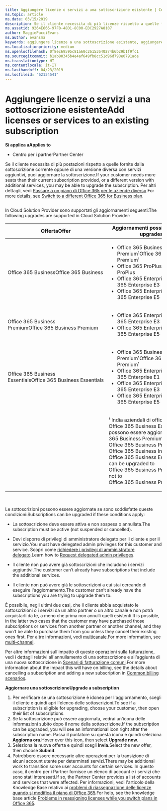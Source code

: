 ```yaml
---
title: Aggiungere licenze o servizi a una sottoscrizione esistente | Centro
ms.topic: article
ms.date: 03/15/2019
description: Se il cliente necessita di più licenze rispetto a quelle fornite dalla sottoscrizione corrente oppure di una versione diversa con servizi aggiuntivi, puoi aggiornare la sottoscrizione.
ms.assetid: 9264E666-97F8-48D1-8C00-EDC2927A8107
author: MaggiePucciEvans
ms.author: evansma
keywords: aggiungere licenze a una sottoscrizione esistente, aggiungere postazioni a una sottoscrizione esistente, modificare una sottoscrizione, cambiare una sottoscrizione, acquistare ulteriori licenze per un cliente
ms.localizationpriority: medium
ms.openlocfilehash: 0f8ec69595c81a60c26153640274b6b29b1f9fc1
ms.sourcegitcommit: b1ab80345b4e4af649fb8cc51d96d798e0791ade
ms.translationtype: HT
ms.contentlocale: it-IT
ms.lasthandoff: 04/23/2019
ms.locfileid: "62134541"
---
```

# <a name="add-licenses-or-services-to-an-existing-subscription"></a><span data-ttu-id="1d1d4-104">Aggiungere licenze o servizi a una sottoscrizione esistente</span><span class="sxs-lookup"><span data-stu-id="1d1d4-104">Add licenses or services to an existing subscription</span></span>

<span data-ttu-id="1d1d4-105">**Si applica a**</span><span class="sxs-lookup"><span data-stu-id="1d1d4-105">**Applies to**</span></span>

-  <span data-ttu-id="1d1d4-106">Centro per i partner</span><span class="sxs-lookup"><span data-stu-id="1d1d4-106">Partner Center</span></span>

<span data-ttu-id="1d1d4-107">Se il cliente necessita di più postazioni rispetto a quelle fornite dalla sottoscrizione corrente oppure di una versione diversa con servizi aggiuntivi, puoi aggiornare la sottoscrizione.</span><span class="sxs-lookup"><span data-stu-id="1d1d4-107">If your customer needs more seats than their current subscription provided, or a different version with additional services, you may be able to upgrade the subscription.</span></span> <span data-ttu-id="1d1d4-108">Per altri dettagli, vedi [Passare a un piano di Office 365 per le aziende diverso](https://go.microsoft.com/fwlink/p/?LinkId=723577).</span><span class="sxs-lookup"><span data-stu-id="1d1d4-108">For more details, see [Switch to a different Office 365 for Business plan](https://go.microsoft.com/fwlink/p/?LinkId=723577).</span></span>

## <a href="" id="upgradesubscription"></a>


<span data-ttu-id="1d1d4-109">In Cloud Solution Provider sono supportati gli aggiornamenti seguenti:</span><span class="sxs-lookup"><span data-stu-id="1d1d4-109">The following upgrades are supported in Cloud Solution Provider:</span></span>

<table>
<colgroup>
<col width="50%" />
<col width="50%" />
</colgroup>
<thead>
<tr class="header">
<th><span data-ttu-id="1d1d4-110">Offerta</span><span class="sxs-lookup"><span data-stu-id="1d1d4-110">Offer</span></span></th>
<th><span data-ttu-id="1d1d4-111">Aggiornamenti possibili</span><span class="sxs-lookup"><span data-stu-id="1d1d4-111">Possible upgrades</span></span></th>
</tr>
</thead>
<tbody>
<tr class="odd">
<td><span data-ttu-id="1d1d4-112">Office 365 Business</span><span class="sxs-lookup"><span data-stu-id="1d1d4-112">Office 365 Business</span></span></td>
<td><ul>
<li><span data-ttu-id="1d1d4-113">Office 365 Business Premium¹</span><span class="sxs-lookup"><span data-stu-id="1d1d4-113">Office 365 Business Premium¹</span></span></li>
<li><span data-ttu-id="1d1d4-114">Office 365 ProPlus</span><span class="sxs-lookup"><span data-stu-id="1d1d4-114">Office 365 ProPlus</span></span></li>
<li><span data-ttu-id="1d1d4-115">Office 365 Enterprise E3</span><span class="sxs-lookup"><span data-stu-id="1d1d4-115">Office 365 Enterprise E3</span></span></li>
<li><span data-ttu-id="1d1d4-116">Office 365 Enterprise E5</span><span class="sxs-lookup"><span data-stu-id="1d1d4-116">Office 365 Enterprise E5</span></span></li>
</ul></td>
</tr>
<tr class="even">
<td><span data-ttu-id="1d1d4-117">Office 365 Business Premium</span><span class="sxs-lookup"><span data-stu-id="1d1d4-117">Office 365 Business Premium</span></span></td>
<td><ul>
<li><span data-ttu-id="1d1d4-118">Office 365 Enterprise E3</span><span class="sxs-lookup"><span data-stu-id="1d1d4-118">Office 365 Enterprise E3</span></span></li>
<li><span data-ttu-id="1d1d4-119">Office 365 Enterprise E5</span><span class="sxs-lookup"><span data-stu-id="1d1d4-119">Office 365 Enterprise E5</span></span></li>
</ul></td>
</tr>
<tr class="odd">
<td><span data-ttu-id="1d1d4-120">Office 365 Business Essentials</span><span class="sxs-lookup"><span data-stu-id="1d1d4-120">Office 365 Business Essentials</span></span></td>
<td><ul>
<li><span data-ttu-id="1d1d4-121">Office 365 Business Premium¹</span><span class="sxs-lookup"><span data-stu-id="1d1d4-121">Office 365 Business Premium¹</span></span></li>
<li><span data-ttu-id="1d1d4-122">Office 365 Enterprise E1</span><span class="sxs-lookup"><span data-stu-id="1d1d4-122">Office 365 Enterprise E1</span></span></li>
<li><span data-ttu-id="1d1d4-123">Office 365 Enterprise E3</span><span class="sxs-lookup"><span data-stu-id="1d1d4-123">Office 365 Enterprise E3</span></span></li>
<li><span data-ttu-id="1d1d4-124">Office 365 Enterprise E5</span><span class="sxs-lookup"><span data-stu-id="1d1d4-124">Office 365 Enterprise E5</span></span></li>
</ul></td>
</tr>
<tr class="even">
<td></td>
<td><p><span data-ttu-id="1d1d4-125">¹ India aziendali di office 365 e Office 365 Business Essentials India possono essere aggiornati a Office 365 Business Premium India, non a Office 365 Business Premium.</span><span class="sxs-lookup"><span data-stu-id="1d1d4-125">¹ Office 365 Business India and Office 365 Business Essentials India can be upgraded to Office 365 Business Premium India, not to Office 365 Business Premium.</span></span></p></td>
</tr>
</tbody>
</table>

 

<span data-ttu-id="1d1d4-126">Le sottoscrizioni possono essere aggiornate se sono soddisfatte queste condizioni:</span><span class="sxs-lookup"><span data-stu-id="1d1d4-126">Subscriptions can be upgraded if these conditions apply:</span></span>

-   <span data-ttu-id="1d1d4-127">La sottoscrizione deve essere attiva e non sospesa o annullata.</span><span class="sxs-lookup"><span data-stu-id="1d1d4-127">The subscription must be active (not suspended or cancelled).</span></span>

-   <span data-ttu-id="1d1d4-128">Devi disporre di privilegi di amministratore delegato per il cliente e per il servizio.</span><span class="sxs-lookup"><span data-stu-id="1d1d4-128">You must have delegated admin privileges for this customer and service.</span></span> <span data-ttu-id="1d1d4-129">Scopri come [richiedere i privilegi di amministratore delegato](request-a-relationship-with-a-customer.md).</span><span class="sxs-lookup"><span data-stu-id="1d1d4-129">Learn how to [Request delegated admin privileges](request-a-relationship-with-a-customer.md).</span></span>

-   <span data-ttu-id="1d1d4-130">Il cliente non può avere già sottoscrizioni che includono i servizi aggiuntivi.</span><span class="sxs-lookup"><span data-stu-id="1d1d4-130">The customer can’t already have subscriptions that include the additional services.</span></span>

-   <span data-ttu-id="1d1d4-131">Il cliente non può avere già le sottoscrizioni a cui stai cercando di eseguire l'aggiornamento.</span><span class="sxs-lookup"><span data-stu-id="1d1d4-131">The customer can’t already have the subscriptions you are trying to upgrade them to.</span></span>

<span data-ttu-id="1d1d4-132">È possibile, negli ultimi due casi, che il cliente abbia acquistato le sottoscrizioni o i servizi da un altro partner o un altro canale e non potrà acquistarli da te, a meno che prima non annulli quelli esistenti.</span><span class="sxs-lookup"><span data-stu-id="1d1d4-132">It is possible, in the latter two cases that the customer may have purchased those subscriptions or services from another partner or another channel, and they won’t be able to purchase them from you unless they cancel their existing ones first.</span></span> <span data-ttu-id="1d1d4-133">Per altre informazioni, vedi [multicanale](multichannel.md).</span><span class="sxs-lookup"><span data-stu-id="1d1d4-133">For more information, see [multi-channel](multichannel.md).</span></span>

<span data-ttu-id="1d1d4-134">Per altre informazioni sull'impatto di queste operazioni sulla fatturazione, vedi i dettagli relativi all'annullamento di una sottoscrizione e all'aggiunta di una nuova sottoscrizione in [Scenari di fatturazione comuni](common-billing-scenarios.md).</span><span class="sxs-lookup"><span data-stu-id="1d1d4-134">For more information about the impact this will have on billing, see the details about cancelling a subscription and adding a new subscription in [Common billing scenarios](common-billing-scenarios.md).</span></span>

<span data-ttu-id="1d1d4-135">**Aggiornare una sottoscrizione**</span><span class="sxs-lookup"><span data-stu-id="1d1d4-135">**Upgrade a subscription**</span></span>

1.  <span data-ttu-id="1d1d4-136">Per verificare se una sottoscrizione è idonea per l'aggiornamento, scegli il cliente e quindi apri l'elenco delle sottoscrizioni.</span><span class="sxs-lookup"><span data-stu-id="1d1d4-136">To see if a subscription is eligible for upgrading, choose your customer, then open their list of subscriptions.</span></span>
2.  <span data-ttu-id="1d1d4-137">Se la sottoscrizione può essere aggiornata, vedrai un'icona delle informazioni subito dopo il nome della sottoscrizione.</span><span class="sxs-lookup"><span data-stu-id="1d1d4-137">If the subscription can be upgraded, you will see an informational icon right after the subscription name.</span></span> <span data-ttu-id="1d1d4-138">Passa il puntatore su questa icona e quindi seleziona **Aggiorna ora**.</span><span class="sxs-lookup"><span data-stu-id="1d1d4-138">Hover over this icon, then select **Upgrade now**.</span></span>
3.  <span data-ttu-id="1d1d4-139">Seleziona la nuova offerta e quindi scegli **Invia**.</span><span class="sxs-lookup"><span data-stu-id="1d1d4-139">Select the new offer, then choose **Submit**.</span></span>
4.  <span data-ttu-id="1d1d4-140">Potrebbero essere necessarie altre operazioni per la transizione di alcuni account utente per determinati servizi.</span><span class="sxs-lookup"><span data-stu-id="1d1d4-140">There may be additional work to transition some user accounts for certain services.</span></span> <span data-ttu-id="1d1d4-141">In questo caso, il centro per i Partner fornisce un elenco di account e i servizi che sono stati interessati.</span><span class="sxs-lookup"><span data-stu-id="1d1d4-141">If so, the Partner Center provides a list of accounts and services that were affected.</span></span> <span data-ttu-id="1d1d4-142">Per informazioni, vedi l'articolo della Knowledge Base relativo ai [problemi di riassegnazione delle licenze quando si modifica il piano di Office 365](https://go.microsoft.com/fwlink/p/?LinkId=723576).</span><span class="sxs-lookup"><span data-stu-id="1d1d4-142">For help, see the knowledge base article [Problems in reassigning licenses while you switch plans in Office 365](https://go.microsoft.com/fwlink/p/?LinkId=723576).</span></span>

 

 



